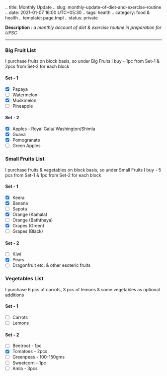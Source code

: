 .. title: Monthly Update
.. slug: monthly-update-of-diet-and-exercise-routine
.. date: 2021-01-07 16:00 UTC+05:30
.. tags: health
.. category: food & health
.. template: page.tmpl
.. status: private

**Description** : *a monthly account of diet & exercise routine in preparation for UPSC*

***
<!-- TEASER_END -->

### Big Fruit List
I purchase fruits on block basis, so under Big Fruits I buy - 1pc from Set-1 & 2pcs from Set-2 for each block
#### Set - 1
- [x] Papaya
- [ ] Watermelon
- [x] Muskmelon
- [ ] Pineapple

#### Set - 2 
- [x] Apples - Royal Gala/ Washington/Shimla
- [x] Guava
- [x] Pomogranate
- [ ] Green Apples

### Small Fruits List
I purchase fruits & vegetables on block basis, so under Small Fruits I buy - 5 pcs from Set-1 & 1pc from Set-2 for each block
#### Set - 1
- [x] Keera
- [x] Banana
- [ ] Sapota
- [x] Orange (Kamala)
- [ ] Orange (Baththaya)
- [x] Grapes (Green)
- [ ] Grapes (Black)

#### Set - 2
- [ ] Kiwi
- [x] Pears
- [ ] Dragonfruit etc. & other esoteric fruits

### Vegetables List
I purchase 6 pcs of carrots, 3 pcs of lemons & some vegetables as optional additions

#### Set - 1
- [ ] Carrots
- [ ] Lemons

#### Set - 2
- [ ] Beetroot - 1pc
- [x] Tomatoes - 2pcs
- [ ] Greenpeas - 100-150gms
- [ ] Sweetcorn - 1pc
- [ ] Amla - 3pcs